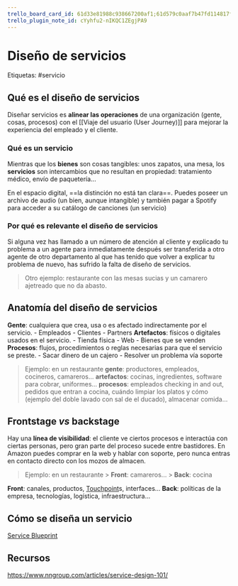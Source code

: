 ```yaml
---
trello_board_card_id: 61d33e81988c938667200af1;61d579c0aaf7b47fd114817f
trello_plugin_note_id: cYyhfu2-nIKQC1ZEgjPA9
---
```

# Diseño de servicios
Etiquetas: #servicio

## Qué es el diseño de servicios
Diseñar servicios es **alinear las operaciones** de una organización (gente, cosas, procesos) con el [[Viaje del usuario (User Journey)]] para mejorar la experiencia del empleado y el cliente.

### Qué es un servicio
Mientras que los **bienes** son cosas tangibles: unos zapatos, una mesa, los **servicios** son intercambios que no resultan en propiedad: tratamiento médico, envío de paquetería...

En el espacio digital, ==la distinción no está tan clara==. Puedes poseer un archivo de audio (un bien, aunque intangible) y también pagar a Spotify para acceder a su catálogo de canciones (un servicio)

### Por qué es relevante el diseño de servicios
Si alguna vez has llamado a un número de atención al cliente y explicado tu problema a un agente para inmediatamente después ser transferida a otro agente de otro departamento al que has tenido que volver a explicar tu problema de nuevo, has sufrido la falta de diseño de servicios.

> Otro ejemplo: restaurante con las mesas sucias y un camarero ajetreado que no da abasto.

## Anatomía del diseño de servicios
**Gente**: cualquiera que crea, usa o es afectado indirectamente por el servicio.
	- Empleados
	- Clientes
	- Partners
**Artefactos**: físicos o digitales usados en el servicio.
	- Tienda física
	- Web
	- Bienes que se venden
**Procesos**: flujos, procedimientos o reglas necesarias para que el servicio se preste.
	- Sacar dinero de un cajero
	- Resolver un problema vía soporte

> Ejemplo: en un restaurante
	**gente**: productores, empleados, cocineros, camareros…
	**artefactos**: cocinas, ingredientes, software para cobrar, uniformes…
	**procesos**: empleados checking in and out, pedidos que entran a cocina, cuándo limpiar los platos y cómo (ejemplo del doble lavado con sal de el ducado), almacenar comida…

## Frontstage *vs* backstage
Hay una **línea de visibilidad**: el cliente ve ciertos procesos e interactúa con ciertas personas, pero gran parte del proceso sucede entre bastidores. En Amazon puedes comprar en la web y hablar con soporte, pero nunca entras en contacto directo con los mozos de almacen.

> Ejemplo: en un restaurante
	> **Front**: camareros...
	> **Back**: cocina

**Front**: canales, productos, [Touchpoint](./recursos/glosario/touchpoint.md)s, interfaces...
**Back**: políticas de la empresa, tecnologías, logística, infraestructura...

## Cómo se diseña un servicio
[Service Blueprint](./diseo-de-servicios/service-blueprint.md)

## Recursos
https://www.nngroup.com/articles/service-design-101/